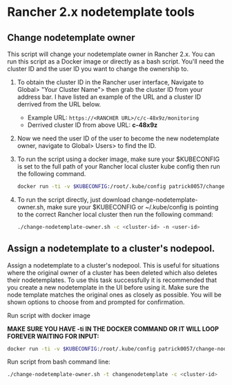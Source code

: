 # Rancher 2.x nodetemplate tools
## Change nodetemplate owner
This script will change your nodetemplate owner in Rancher 2.x.  You can run this script as a Docker image or directly as a bash script.  You'll need the cluster ID and the user ID you want to change the ownership to.
1. To obtain the cluster ID in the Rancher user interface, Navigate to Global> "Your Cluster Name"> then grab the cluster ID from your address bar.  I have listed an example of the URL and a cluster ID derrived from the URL below.
   * Example URL: `https://<RANCHER URL>/c/c-48x9z/monitoring`
   * Derrived cluster ID from above URL: **c-48x9z**
2. Now we need the user ID of the user to become the new nodetemplate owner, navigate to Global> Users> to find the ID.
3. To run the script using a docker image, make sure your $KUBECONFIG is set to the full path of your Rancher local cluster kube config then run the following command.

    ```bash
    docker run -ti -v $KUBECONFIG:/root/.kube/config patrick0057/change-nodetemplate-owner -c <cluster-id> -n <user-id>
    ```
4. To run the script directly, just download change-nodetemplate-owner.sh, make sure your $KUBECONFIG or ~/.kube/config is pointing to the correct Rancher local cluster then run the following command:

    ```bash
    ./change-nodetemplate-owner.sh -c <cluster-id> -n <user-id>
    ```
## Assign a nodetemplate to a cluster's nodepool.
Assign a nodetemplate to a cluster's nodepool.  This is useful for situations where the original owner of a cluster has been deleted which also deletes their nodetemplates.  To use this task successfully it is recommended that you create a new nodetemplate in the UI before 
using it.  Make sure the node template matches the original ones as closely as possible.  You will be shown options to choose from and
prompted for confirmation.

Run script with docker image

**MAKE SURE YOU HAVE -ti IN THE DOCKER COMMAND OR IT WILL LOOP FOREVER WAITING FOR INPUT:**

  ```bash
  docker run -ti -v $KUBECONFIG:/root/.kube/config patrick0057/change-nodetemplate-owner -t changenodetemplate -c <cluster-id>
  ```
Run script from bash command line:

  ```bash
  ./change-nodetemplate-owner.sh -t changenodetemplate -c <cluster-id>
  ```

